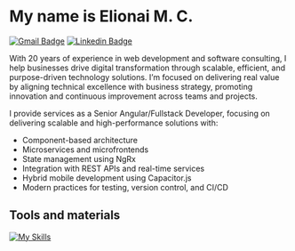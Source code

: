 # My name is Elionai M. C.

[![Gmail Badge](https://img.shields.io/badge/-gmail-c14438?style=for-the-badge&logo=Gmail&logoColor=white&link=mailto:eli.embits@gmail.com)](mailto:eli.embits@gmail.com) [![Linkedin Badge](https://img.shields.io/badge/-linkedin-blue?style=for-the-badge&logo=Linkedin&logoColor=white&link=https://www.linkedin.com/in/elionai)](https://www.linkedin.com/in/elionai)

With 20 years of experience in web development and software consulting, I help businesses drive digital transformation through scalable, efficient, and purpose-driven technology solutions. I’m focused on delivering real value by aligning technical excellence with business strategy, promoting innovation and continuous improvement across teams and projects.

I provide services as a Senior Angular/Fullstack Developer, focusing on delivering scalable and high-performance solutions with:
- Component-based architecture
- Microservices and microfrontends
- State management using NgRx
- Integration with REST APIs and real-time services
- Hybrid mobile development using Capacitor.js
- Modern practices for testing, version control, and CI/CD

## Tools and materials

[![My Skills](https://skillicons.dev/icons?i=html,css,php,r,python,js,typescript,angular,nestjs,nodejs,postman,docker,azure,bitbucket,github,mongodb,prisma,firebase,postgresql,mysql&perline=5)](https://skillicons.dev)
